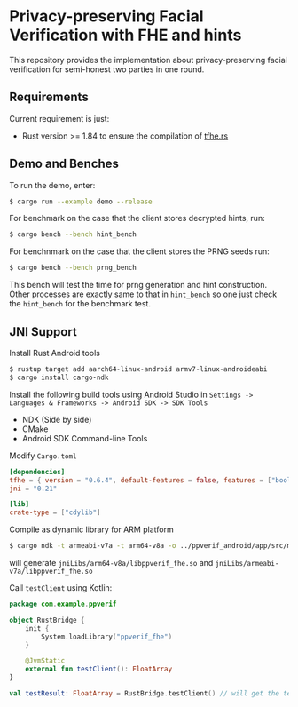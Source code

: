 # Privacy-preserving Facial Verification with FHE and hints
This repository provides the implementation about privacy-preserving facial verification for semi-honest two parties in one round.

## Requirements
Current requirement is just:
- Rust version >= 1.84 
to ensure the compilation of [tfhe.rs](https://github.com/zama-ai/tfhe-rs)

## Demo and Benches
To run the demo, enter:
```sh
$ cargo run --example demo --release
```

For benchmark on the case that the client stores decrypted hints, run:
```sh
$ cargo bench --bench hint_bench
```

For benchnmark on the case that the client stores the PRNG seeds run:
```sh
$ cargo bench --bench prng_bench
```
This bench will test the time for prng generation and hint construction. Other processes are exactly same to that in `hint_bench` so one just check the `hint_bench` for the benchmark test.


## JNI Support
Install Rust Android tools
```sh
$ rustup target add aarch64-linux-android armv7-linux-androideabi
$ cargo install cargo-ndk
```

Install the following build tools using Android Studio in  `Settings -> Languages & Frameworks -> Android SDK -> SDK Tools`
- NDK (Side by side)
- CMake
- Android SDK Command-line Tools

Modify `Cargo.toml`
```toml
[dependencies]
tfhe = { version = "0.6.4", default-features = false, features = ["boolean", "shortint", "integer", "seeder_unix"] }
jni = "0.21"

[lib]
crate-type = ["cdylib"]
```

Compile as dynamic library for ARM platform
```sh
$ cargo ndk -t armeabi-v7a -t arm64-v8a -o ../ppverif_android/app/src/main/jniLibs build --release
```
will generate `jniLibs/arm64-v8a/libppverif_fhe.so` and `jniLibs/armeabi-v7a/libppverif_fhe.so`

Call `testClient` using Kotlin:
```kotlin
package com.example.ppverif

object RustBridge {
    init {
        System.loadLibrary("ppverif_fhe")
    }

    @JvmStatic
    external fun testClient(): FloatArray
}

val testResult: FloatArray = RustBridge.testClient() // will get the test time
```
